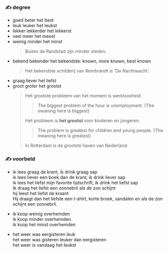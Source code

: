 ### :writing_hand: degree
- goed beter het best
- leuk leuker het leukst
- lekker lekkerder het lekkerst
- veel meer het meest
- weinig minder het minst
    > Buiten de Randstad zijn minder steden.
- bekend bekender het bekendste: known, more known, best known
    > Het bekendste schilderij van Rembrandt is 'De Nachtwacht'.
- graag liever het liefst
- groot groter het grootst
    > Het grootste probleem van het moment is werkloosheid.
    >
    > > The biggest problem of the hour is unemployment. {The meaning here is biggest}
    >
    > Het probleem is **het grootst** voor kinderen en jongeren.
    >> The problem is greatest for children and young people. {The meaning here is greatest}
    >
    > In Rotterdam is de grootste haven van Nederland.

### :writing_hand: voorbeld
-
    ik lees graag de krant, ik drink graag sap  
    ik lees liever een boek dan de krant, ik drink liever sap  
    ik lees het liefst mijn favorite tijdschrift, ik drink het liefst sap  
    Ik draag het liefst een zonnebril als de zon schijnt  
    hij leest het liefst de kraant  
    Hij draagt dan het liefste een t-shirt, korte broek, sandalen en als de zon schijnt een zonnebril.  

-
    ik koop weinig overhemden  
    ik koop minder overhemden  
    ik koop het minst overhemden  

-   het weer was eergisteren leuk  
    het weer was gisteren leuker dan eergisteren  
    het weer is vandaag het leukst  
